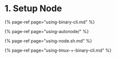 # 1. Setup Node

{% page-ref page="using-binary-cli.md" %}

{% page-ref page="using-autonode/" %}

{% page-ref page="using-node.sh.md" %}

{% page-ref page="using-tmux-+-binary-cli.md" %}



